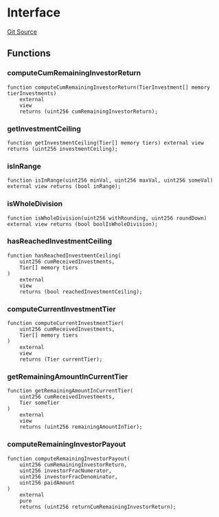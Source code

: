 # Interface

[Git Source](https://github.com/TruCol/Decentralised-Saas-Investment-Protocol/blob/261eef1ab2997c2de78fe153ea0697c80fbc509d/src/Helper.sol)

## Functions

### computeCumRemainingInvestorReturn

```solidity
function computeCumRemainingInvestorReturn(TierInvestment[] memory tierInvestments)
    external
    view
    returns (uint256 cumRemainingInvestorReturn);
```

### getInvestmentCeiling

```solidity
function getInvestmentCeiling(Tier[] memory tiers) external view returns (uint256 investmentCeiling);
```

### isInRange

```solidity
function isInRange(uint256 minVal, uint256 maxVal, uint256 someVal) external view returns (bool inRange);
```

### isWholeDivision

```solidity
function isWholeDivision(uint256 withRounding, uint256 roundDown) external view returns (bool boolIsWholeDivision);
```

### hasReachedInvestmentCeiling

```solidity
function hasReachedInvestmentCeiling(
    uint256 cumReceivedInvestments,
    Tier[] memory tiers
)
    external
    view
    returns (bool reachedInvestmentCeiling);
```

### computeCurrentInvestmentTier

```solidity
function computeCurrentInvestmentTier(
    uint256 cumReceivedInvestments,
    Tier[] memory tiers
)
    external
    view
    returns (Tier currentTier);
```

### getRemainingAmountInCurrentTier

```solidity
function getRemainingAmountInCurrentTier(
    uint256 cumReceivedInvestments,
    Tier someTier
)
    external
    view
    returns (uint256 remainingAmountInTier);
```

### computeRemainingInvestorPayout

```solidity
function computeRemainingInvestorPayout(
    uint256 cumRemainingInvestorReturn,
    uint256 investorFracNumerator,
    uint256 investorFracDenominator,
    uint256 paidAmount
)
    external
    pure
    returns (uint256 returnCumRemainingInvestorReturn);
```
